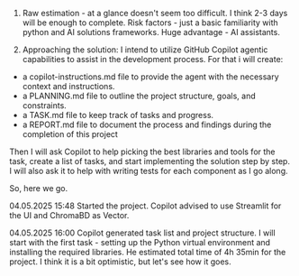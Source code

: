 1. Raw estimation - at a glance doesn't seem too difficult. I think 2-3 days will be enough to complete. Risk factors - just a basic familiarity with python and AI solutions frameworks. Huge advantage - AI assistants.

2. Approaching the solution:
I intend to utilize GitHub Copilot agentic capabilities to assist in the development process.
For that i will create:
- a copilot-instructions.md file to provide the agent with the necessary context and instructions.
- a PLANNING.md file to outline the project structure, goals, and constraints.
- a TASK.md file to keep track of tasks and progress.
- a REPORT.md file to document the process and findings during the completion of this project

Then I will ask Copilot to help picking the best libraries and tools for the task, create a list of tasks, and start implementing the solution step by step. I will also ask it to help with writing tests for each component as I go along.

So, here we go.

04.05.2025 15:48 Started the project. Copilot advised to use Streamlit for the UI and ChromaBD as Vector.

04.05.2025 16:00 Copilot generated task list and project structure. I will start with the first task - setting up the Python virtual environment and installing the required libraries. He estimated total time of 4h 35min for the project. I think it is a bit optimistic, but let's see how it goes.

